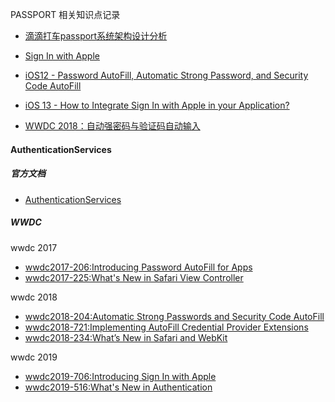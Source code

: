 
PASSPORT 相关知识点记录

* [滴滴打车passport系统架构设计分析](http://www.hello-code.com/blog/architecture/201607/6099.html)


* [Sign In with Apple](https://developer.apple.com/design/human-interface-guidelines/sign-in-with-apple/overview/)
* [iOS12 - Password AutoFill, Automatic Strong Password, and Security Code AutoFill](https://developerinsider.co/ios12-password-autofill-automatic-strong-password-and-security-code-autofill/)
* [iOS 13 - How to Integrate Sign In with Apple in your Application?](https://developerinsider.co/ios-13-how-to-integrate-sign-in-with-apple-in-your-application/)
* [WWDC 2018：自动强密码与验证码自动输入](https://juejin.im/post/5b21a5fd6fb9a01e3a5ef1a9)


#### AuthenticationServices
##### 官方文档
* [AuthenticationServices](https://developer.apple.com/documentation/authenticationservices?language=objc)

##### WWDC
wwdc 2017
* [wwdc2017-206:Introducing Password AutoFill for Apps](https://developer.apple.com/videos/play/wwdc2017/206/)
* [wwdc2017-225:What's New in Safari View Controller](https://developer.apple.com/videos/play/wwdc2017/225/)

wwdc 2018
* [wwdc2018-204:Automatic Strong Passwords and Security Code AutoFill](https://developer.apple.com/videos/play/wwdc2018/204/)
* [wwdc2018-721:Implementing AutoFill Credential Provider Extensions](https://developer.apple.com/videos/play/wwdc2018/721)
* [wwdc2018-234:What’s New in Safari and WebKit](https://developer.apple.com/videos/play/wwdc2018/234)

wwdc 2019
* [wwdc2019-706:Introducing Sign In with Apple](https://developer.apple.com/videos/play/wwdc2019/706/)
* [wwdc2019-516:What's New in Authentication](https://developer.apple.com/videos/play/wwdc2019/516/)

